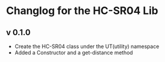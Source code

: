 # Changlog for the HC-SR04 Lib

## v 0.1.0
- Create the HC-SR04 class under the UT(utility) namespace
- Added a Constructor and a get-distance method

